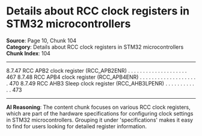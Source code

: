 # Details about RCC clock registers in STM32 microcontrollers

**Source**: Page 10, Chunk 104  
**Category**: Details about RCC clock registers in STM32 microcontrollers  
**Chunk Index**: 104

---

8.7.47 RCC APB2 clock register (RCC_APB2ENR) . . . . . . . . . . . . . . . . . . . . 467
8.7.48 RCC APB4 clock register (RCC_APB4ENR) . . . . . . . . . . . . . . . . . . . . 470
8.7.49 RCC AHB3 Sleep clock register (RCC_AHB3LPENR) . . . . . . . . . . . . 473

---

**AI Reasoning**: The content chunk focuses on various RCC clock registers, which are part of the hardware specifications for configuring clock settings in STM32 microcontrollers. Grouping it under 'specifications' makes it easy to find for users looking for detailed register information.
